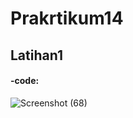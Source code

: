 # Prakrtikum14
## Latihan1
#### -code:
![Screenshot (68)](https://user-images.githubusercontent.com/115950790/213143865-17bf9bc7-bbb2-4aa2-8bc6-7fc736f7d7e6.png)


